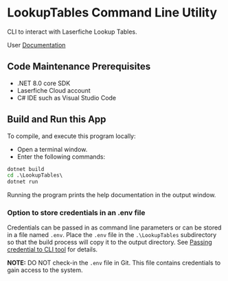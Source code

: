 # LookupTables Command Line Utility

CLI to interact with Laserfiche Lookup Tables. 

User [Documentation](https://developer.laserfiche.com/docs/guides/guide-lookup-tables-cli/)


## Code Maintenance Prerequisites

- .NET 8.0 core SDK
- Laserfiche Cloud account
- C# IDE such as Visual Studio Code

## Build and Run this App

To compile, and execute this program locally:
- Open a terminal window.
- Enter the following commands:

```bat
dotnet build
cd .\LookupTables\
dotnet run
```

Running the program prints the help documentation in the output window.

### Option to store credentials in an .env file

Credentials can be passed in as command line parameters or can be stored in a file named `.env`.
Place the `.env` file in the `.\LookupTables` subdirectory so that the build process will copy it to the output directory.
See [Passing credential to CLI tool](https://developer.laserfiche.com/docs/guides/guide-lookup-tables-cli/#passing-credentials-to-cli-tool) for details.

**NOTE:** DO NOT check-in the `.env` file in Git. This file contains credentials to gain access to the system.